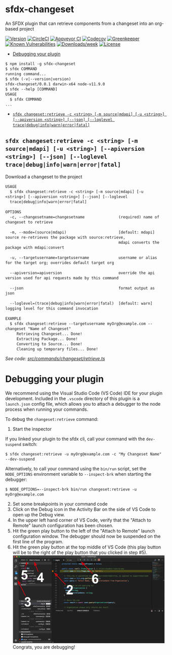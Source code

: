sfdx-changeset
=========

An SFDX plugin that can retrieve components from a changeset into an org-based project

[![Version](https://img.shields.io/npm/v/sfdx-changeset.svg)](https://npmjs.org/package/sfdx-changeset)
[![CircleCI](https://circleci.com/gh/loganm/sfdx-changeset/tree/master.svg?style=shield)](https://circleci.com/gh/loganm/sfdx-changeset/tree/master)
[![Appveyor CI](https://ci.appveyor.com/api/projects/status/github/loganm/sfdx-changeset?branch=master&svg=true)](https://ci.appveyor.com/project/heroku/sfdx-changeset/branch/master)
[![Codecov](https://codecov.io/gh/loganm/sfdx-changeset/branch/master/graph/badge.svg)](https://codecov.io/gh/loganm/sfdx-changeset)
[![Greenkeeper](https://badges.greenkeeper.io/loganm/sfdx-changeset.svg)](https://greenkeeper.io/)
[![Known Vulnerabilities](https://snyk.io/test/github/loganm/sfdx-changeset/badge.svg)](https://snyk.io/test/github/loganm/sfdx-changeset)
[![Downloads/week](https://img.shields.io/npm/dw/sfdx-changeset.svg)](https://npmjs.org/package/sfdx-changeset)
[![License](https://img.shields.io/npm/l/sfdx-changeset.svg)](https://github.com/loganm/sfdx-changeset/blob/master/package.json)

<!-- toc -->
* [Debugging your plugin](#debugging-your-plugin)
<!-- tocstop -->
<!-- install -->
<!-- usage -->
```sh-session
$ npm install -g sfdx-changeset
$ sfdx COMMAND
running command...
$ sfdx (-v|--version|version)
sfdx-changeset/0.0.1 darwin-x64 node-v11.9.0
$ sfdx --help [COMMAND]
USAGE
  $ sfdx COMMAND
...
```
<!-- usagestop -->
<!-- commands -->
* [`sfdx changeset:retrieve -c <string> [-m source|mdapi] [-u <string>] [--apiversion <string>] [--json] [--loglevel trace|debug|info|warn|error|fatal]`](#sfdx-changesetretrieve--c-string--m-sourcemdapi--u-string---apiversion-string---json---loglevel-tracedebuginfowarnerrorfatal)

## `sfdx changeset:retrieve -c <string> [-m source|mdapi] [-u <string>] [--apiversion <string>] [--json] [--loglevel trace|debug|info|warn|error|fatal]`

Download a changeset to the project

```
USAGE
  $ sfdx changeset:retrieve -c <string> [-m source|mdapi] [-u <string>] [--apiversion <string>] [--json] [--loglevel 
  trace|debug|info|warn|error|fatal]

OPTIONS
  -c, --changesetname=changesetname               (required) name of changeset to retrieve

  -m, --mode=(source|mdapi)                       [default: mdapi] source re-retrieves the package with source:retrieve,
                                                  mdapi converts the package with mdapi:convert

  -u, --targetusername=targetusername             username or alias for the target org; overrides default target org

  --apiversion=apiversion                         override the api version used for api requests made by this command

  --json                                          format output as json

  --loglevel=(trace|debug|info|warn|error|fatal)  [default: warn] logging level for this command invocation

EXAMPLE
  $ sfdx changeset:retrieve --targetusername myOrg@example.com --changeset "Name of Changeset"
     Retrieving Changeset... Done!
     Extracting Package... Done!
     Converting to Source... Done!
     Cleaning up temporary files... Done!
```

_See code: [src/commands/changeset/retrieve.ts](https://github.com/loganm/sfdx-changeset/blob/v0.0.1/src/commands/changeset/retrieve.ts)_
<!-- commandsstop -->
<!-- debugging-your-plugin -->
# Debugging your plugin
We recommend using the Visual Studio Code (VS Code) IDE for your plugin development. Included in the `.vscode` directory of this plugin is a `launch.json` config file, which allows you to attach a debugger to the node process when running your commands.

To debug the `changeset:retrieve` command: 
1. Start the inspector
  
If you linked your plugin to the sfdx cli, call your command with the `dev-suspend` switch: 
```sh-session
$ sfdx changeset:retrieve -u myOrg@example.com -c "My Changeset Name" --dev-suspend
```
  
Alternatively, to call your command using the `bin/run` script, set the `NODE_OPTIONS` environment variable to `--inspect-brk` when starting the debugger:
```sh-session
$ NODE_OPTIONS=--inspect-brk bin/run changeset:retrieve -u myOrg@example.com
```

2. Set some breakpoints in your command code
3. Click on the Debug icon in the Activity Bar on the side of VS Code to open up the Debug view.
4. In the upper left hand corner of VS Code, verify that the "Attach to Remote" launch configuration has been chosen.
5. Hit the green play button to the left of the "Attach to Remote" launch configuration window. The debugger should now be suspended on the first line of the program. 
6. Hit the green play button at the top middle of VS Code (this play button will be to the right of the play button that you clicked in step #5).
<br><img src=".images/vscodeScreenshot.png" width="480" height="278"><br>
Congrats, you are debugging!

